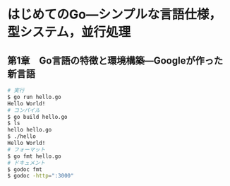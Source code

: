 # はじめてのGo―シンプルな言語仕様，型システム，並行処理

## 第1章　Go言語の特徴と環境構築―Googleが作った新言語

```sh
# 実行
$ go run hello.go
Hello World!
# コンパイル
$ go build hello.go
$ ls
hello hello.go
$ ./hello
Hello World!
# フォーマット
$ go fmt hello.go
# ドキュメント
$ godoc fmt
$ godoc -http=":3000"
```